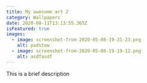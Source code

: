 ```yaml
---
title: My awesome art 2
category: Wallpapers
date: 2020-08-11T13:13:55.365Z
isFeatured: true
images:
  - image: screenshot-from-2020-05-08-19-31-23.png
    alt: padstow
  - image: screenshot-from-2020-05-08-19-19-12.png
    alt: asdfasdf
---
```

This is a brief description